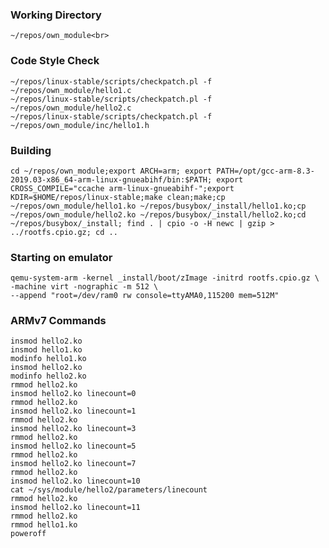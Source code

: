 ### Working Directory
	~/repos/own_module<br>

### Code Style Check
	~/repos/linux-stable/scripts/checkpatch.pl -f ~/repos/own_module/hello1.c
	~/repos/linux-stable/scripts/checkpatch.pl -f ~/repos/own_module/hello2.c
	~/repos/linux-stable/scripts/checkpatch.pl -f ~/repos/own_module/inc/hello1.h

### Building
	cd ~/repos/own_module;export ARCH=arm; export PATH=/opt/gcc-arm-8.3-2019.03-x86_64-arm-linux-gnueabihf/bin:$PATH; export CROSS_COMPILE="ccache arm-linux-gnueabihf-";export KDIR=$HOME/repos/linux-stable;make clean;make;cp ~/repos/own_module/hello1.ko ~/repos/busybox/_install/hello1.ko;cp ~/repos/own_module/hello2.ko ~/repos/busybox/_install/hello2.ko;cd ~/repos/busybox/_install; find . | cpio -o -H newc | gzip > ../rootfs.cpio.gz; cd ..

### Starting on emulator
	qemu-system-arm -kernel _install/boot/zImage -initrd rootfs.cpio.gz \
	-machine virt -nographic -m 512 \
	--append "root=/dev/ram0 rw console=ttyAMA0,115200 mem=512M"

### ARMv7 Commands
	insmod hello2.ko
	insmod hello1.ko
	modinfo hello1.ko
	insmod hello2.ko
	modinfo hello2.ko
	rmmod hello2.ko
	insmod hello2.ko linecount=0
	rmmod hello2.ko
	insmod hello2.ko linecount=1
	rmmod hello2.ko
	insmod hello2.ko linecount=3
	rmmod hello2.ko
	insmod hello2.ko linecount=5
	rmmod hello2.ko
	insmod hello2.ko linecount=7
	rmmod hello2.ko
	insmod hello2.ko linecount=10
	cat ~/sys/module/hello2/parameters/linecount
	rmmod hello2.ko
	insmod hello2.ko linecount=11
	rmmod hello2.ko
	rmmod hello1.ko
	poweroff

